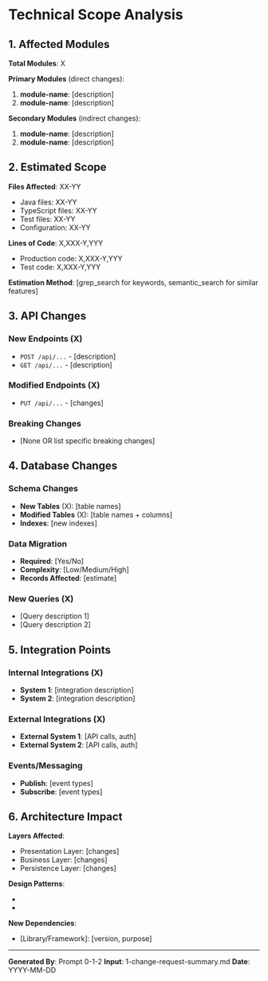 # Technical Scope Analysis

## 1. Affected Modules

**Total Modules**: X

**Primary Modules** (direct changes):

1. **module-name**: [description]
2. **module-name**: [description]

**Secondary Modules** (indirect changes):

1. **module-name**: [description]
2. **module-name**: [description]

## 2. Estimated Scope

**Files Affected**: XX-YY

- Java files: XX-YY
- TypeScript files: XX-YY
- Test files: XX-YY
- Configuration: XX-YY

**Lines of Code**: X,XXX-Y,YYY

- Production code: X,XXX-Y,YYY
- Test code: X,XXX-Y,YYY

**Estimation Method**: [grep_search for keywords, semantic_search for similar features]

## 3. API Changes

### New Endpoints (X)

- `POST /api/...` - [description]
- `GET /api/...` - [description]

### Modified Endpoints (X)

- `PUT /api/...` - [changes]

### Breaking Changes

- [None OR list specific breaking changes]

## 4. Database Changes

### Schema Changes

- **New Tables** (X): [table names]
- **Modified Tables** (X): [table names + columns]
- **Indexes**: [new indexes]

### Data Migration

- **Required**: [Yes/No]
- **Complexity**: [Low/Medium/High]
- **Records Affected**: [estimate]

### New Queries (X)

- [Query description 1]
- [Query description 2]

## 5. Integration Points

### Internal Integrations (X)

- **System 1**: [integration description]
- **System 2**: [integration description]

### External Integrations (X)

- **External System 1**: [API calls, auth]
- **External System 2**: [API calls, auth]

### Events/Messaging

- **Publish**: [event types]
- **Subscribe**: [event types]

## 6. Architecture Impact

**Layers Affected**:

- Presentation Layer: [changes]
- Business Layer: [changes]
- Persistence Layer: [changes]

**Design Patterns**:

- [Pattern 1]: [usage]
- [Pattern 2]: [usage]

**New Dependencies**:

- [Library/Framework]: [version, purpose]

---

**Generated By**: Prompt 0-1-2
**Input**: 1-change-request-summary.md
**Date**: YYYY-MM-DD
